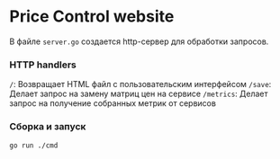 # Price Control website

В файле `server.go` создается http-сервер для обработки запросов.

### HTTP handlers
`/`:
Возвращает HTML файл с пользовательским интерфейсом
`/save`:
Делает запрос на замену матриц цен на сервисе
`/metrics`:
Делает запрос на получение собранных метрик от сервисов

### Сборка и запуск
```bash
go run ./cmd
```
